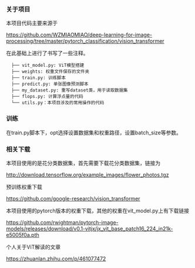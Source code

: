 ### 关于项目

本项目代码主要来源于

https://github.com/WZMIAOMIAO/deep-learning-for-image-processing/tree/master/pytorch_classification/vision_transformer

在此基础上进行了书写了一些注释。

```
  ├── vit_model.py: ViT模型搭建
  ├── weights: 权重文件保存的文件夹
  ├── train.py: 训练脚本
  ├── predict.py: 单张图像预测脚本
  ├── my_dataset.py: 重写dataset类，用于读取数据集
  ├── flops.py: 计算浮点量的代码
  └── utils.py：本项目涉及的常用操作的代码
```

### 训练

在train.py脚本下，opt选择设置数据集和权重路径，设置batch_size等参数。

### 相关下载

本项目使用的是花分类数据集，首先需要下载花分类数据集，链接为

http://download.tensorflow.org/example_images/flower_photos.tgz

预训练权重下载

https://github.com/google-research/vision_transformer

本项目使用的pytorch版本的权重下载，其他的权重在vit_model.py上有下载链接

https://github.com/rwightman/pytorch-image-models/releases/download/v0.1-vitjx/jx_vit_base_patch16_224_in21k-e5005f0a.pth

个人关于ViT解读的文章

https://zhuanlan.zhihu.com/p/461077472

